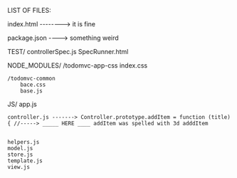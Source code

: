  LIST OF FILES:

 index.html --------> it is fine

 package.json ----> something weird

 TEST/
 	controllerSpec.js
 	SpecRunner.html

 NODE_MODULES/
 	/todomvc-app-css
 		index.css

 	/todomvc-common
 		bace.css
 		base.js

 JS/
 	app.js

 	controller.js -------> Controller.prototype.addItem = function (title) { //-----> _____ HERE ____ addItem was spelled with 3d adddItem


 	helpers.js
 	model.js
 	store.js
 	template.js
 	view.js

